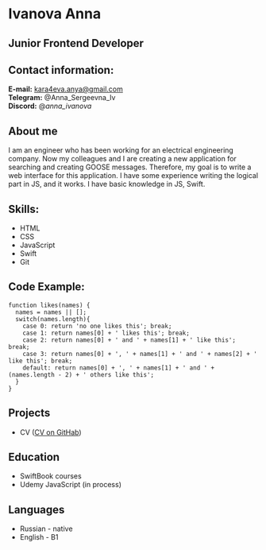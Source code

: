 # Ivanova Anna
## Junior Frontend Developer
## Contact information:
**E-mail:** kara4eva.anya@gmail.com\
**Telegram:** @Anna_Sergeevna_Iv\
**Discord:** @_anna_ivanova_
## About me
I am an engineer who has been working for an electrical engineering company. Now my colleagues and I are creating a new application for searching and creating GOOSE messages. Therefore, my goal is to write a web interface for this application. I have some experience writing the logical part in JS, and it works. I have basic knowledge in JS, Swift.
## Skills:
- HTML
- CSS
- JavaScript
- Swift
- Git
## Code Example:
```
function likes(names) {
  names = names || [];
  switch(names.length){
    case 0: return 'no one likes this'; break;
    case 1: return names[0] + ' likes this'; break;
    case 2: return names[0] + ' and ' + names[1] + ' like this'; break;
    case 3: return names[0] + ', ' + names[1] + ' and ' + names[2] + ' like this'; break;
    default: return names[0] + ', ' + names[1] + ' and ' + (names.length - 2) + ' others like this';
  }
}
```
## Projects
- CV ([CV on GitHab](https://github.com/AnnaSergeevnaIv/rsschool-cv.git))
  
## Education
- SwiftBook courses
- Udemy JavaScript (in process)

## Languages
- Russian - native
- English - B1

